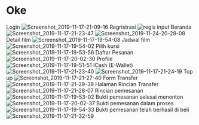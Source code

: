 # Oke
Login
![Screenshot_2019-11-17-21-09-16](https://user-images.githubusercontent.com/47492346/195524591-cce28650-113a-48b0-8ee6-b0a3a8e502c1.png)
Regristrasi
![regis input](https://user-images.githubusercontent.com/47492346/195525520-1101296e-e393-4775-9419-cbd624bb627c.PNG)
Beranda
![Screenshot_2019-11-17-21-23-47](https://user-images.githubusercontent.com/47492346/195525938-363ecc35-5448-4fb4-9a03-787a341fe478.png)
![Screenshot_2019-11-24-20-28-08](https://user-images.githubusercontent.com/47492346/195525950-04849bb1-5049-4f9f-a2fe-85743cf8e444.png) 
Detail film
![Screenshot_2019-11-17-19-54-08](https://user-images.githubusercontent.com/47492346/195526281-117a3e68-8f5d-47c5-bda2-aba719dc209d.png)
Jadwal film
![Screenshot_2019-11-17-19-54-02](https://user-images.githubusercontent.com/47492346/195526738-477e292e-8068-4438-a0e0-e98632f24038.png)
Pilih kursi
![Screenshot_2019-11-17-19-53-56](https://user-images.githubusercontent.com/47492346/195527027-7743d880-f074-44b0-8cdd-b635155cffe1.png)
Daftar Pesanan
![Screenshot_2019-11-17-20-02-30](https://user-images.githubusercontent.com/47492346/195527488-b7b9d147-acf5-4a18-ad66-d60c3302f32f.png)
Profile
![Screenshot_2019-11-17-19-51-51](https://user-images.githubusercontent.com/47492346/195527951-cc24694f-c664-477f-84a8-78915f1805e6.png)
ICash (E-Wallet)
![Screenshot_2019-11-17-21-23-40](https://user-images.githubusercontent.com/47492346/195528485-e6439a36-8f0e-4f63-a4ed-2ce4215cd948.png)
![Screenshot_2019-11-17-21-24-19](https://user-images.githubusercontent.com/47492346/195528496-e3abc510-0ccf-4fc6-addd-daa87f163d3e.png)
Top up
![Screenshot_2019-11-17-21-27-40](https://user-images.githubusercontent.com/47492346/195529604-c66d32cc-6422-4155-9976-e2f2abd8e08c.png)
Form Transfer
![Screenshot_2019-11-17-21-29-39](https://user-images.githubusercontent.com/47492346/195529926-8546bfd3-59e6-4b27-bf19-dac4f31d0ba6.png)
Halaman Rincian Transfer
![Screenshot_2019-11-17-21-28-07](https://user-images.githubusercontent.com/47492346/195530249-96fe54ec-ca90-42be-90d7-c0ade5ce3c41.png)
Rincian pemesanan
![Screenshot_2019-11-17-19-53-02](https://user-images.githubusercontent.com/47492346/195530836-18d1e97c-aa35-42e4-890b-0591adf6e678.png)
Bukti pemesanan selesai menonton
![Screenshot_2019-11-17-20-02-37](https://user-images.githubusercontent.com/47492346/195531514-0929e509-74cc-4ad0-b730-068ebea1d2af.png)
Bukti pemesanan dalam proses
![Screenshot_2019-11-17-19-54-33](https://user-images.githubusercontent.com/47492346/195531520-94f3c348-cdeb-4b8c-accd-e7af00af48c3.png)
Bukti pemesanan telah berhasil di beli
![Screenshot_2019-11-17-21-32-59](https://user-images.githubusercontent.com/47492346/195531524-f7feddee-aade-48cd-bb1a-a7005ad6aee1.png)
